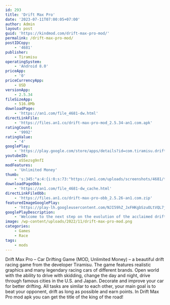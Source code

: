 ```yaml
---
id: 293
title: 'Drift Max Pro'
date: '2023-07-11T07:00:05+07:00'
author: Admin
layout: post
guid: 'https://kindmod.com/drift-max-pro-mod/'
permalink: /drift-max-pro-mod/
postIDCopy:
    - '4681'
publisher:
    - Tiramisu
operatingSystem:
    - 'Android 8.0'
priceApp:
    - '0'
priceCurrencyApp:
    - USD
versionApp:
    - 2.5.34
fileSizeApp:
    - 516.0Mb
downloadPage:
    - 'https://an1.com/file_4681-dw.html'
directLinkFile:
    - 'https://files.an1.co/drift-max-pro-mod_2.5.34-an1.com.apk'
ratingCount:
    - '9992'
ratingValue:
    - '4'
googlePlay:
    - 'https://play.google.com/store/apps/details?id=com.tiramisu.driftmaxworld'
youtubeID:
    - oSSezsg9nfI
modFeatures:
    - 'Unlimited Money'
thumb:
    - 's:345:"a:4:{i:0;s:73:"https://an1.com/uploads/screenshots/4681/thumbs/drift-max-pro-954411.webp";i:1;s:73:"https://an1.com/uploads/screenshots/4681/thumbs/drift-max-pro-977569.webp";i:2;s:72:"https://an1.com/uploads/screenshots/4681/thumbs/drift-max-pro-85183.webp";i:3;s:73:"https://an1.com/uploads/screenshots/4681/thumbs/drift-max-pro-742862.webp";}";'
downloadPageObb:
    - 'https://an1.com/file_4681-dw_cache.html'
directLinkFileObb:
    - 'https://files.an1.co/drift-max-pro-obb_2.5.26-an1.com.zip'
featuredImageGooglePlay:
    - 'https://play-lh.googleusercontent.com/NJI59hZ_JxFHKgbSzuOLtVQL7jOnX7jPLpE7TzzsbUzsWwaMlmlvcwsTAIJNfrXtKWE'
googlePlayDescription:
    - 'Welcome to the next step on the evolution of the acclaimed drifting game series Drift Max! Throttle up and drift across amazing real life locations (Brooklyn, Moscow, Dubai) from around the globe in Drift Max World, a brand new drift racing game from the creators of the legendary drifting games - Drift Max and Drift Max Pro!Featuring decked out drift cars, hardcore modifications and pilot customizations, Drift Max World is here to test your handbrake drifting ability. Choose your pilot, modify your drift racing car, pick either the exterior or interior view, and start drifting! Perform spectacular stunts, burn the asphalt and enjoy this beautiful drifting game! The world of drift racing awaits you!.- Drive beautiful drift cars.'
image: /wp-content/uploads/2022/11/drift-max-pro-mod.png
categories:
    - Games
    - Race
tags:
    - mods
---
```


Drift Max Pro – Car Drifting Game (MOD, Unlimited Money) – a beautiful drift racing game from the developer Tiramisu. The game features realistic graphics and many legendary racing cars of different brands. Open world with the ability to drive with skidding, change the day and night, drive through famous cities in the U.S. and Japan. Decorate and improve your car for better drifting. All tasks are similar to each other, your main goal is to beat your opponent, drift as long as possible and earn points. In Drift Max Pro mod apk you can get the title of the king of the road!